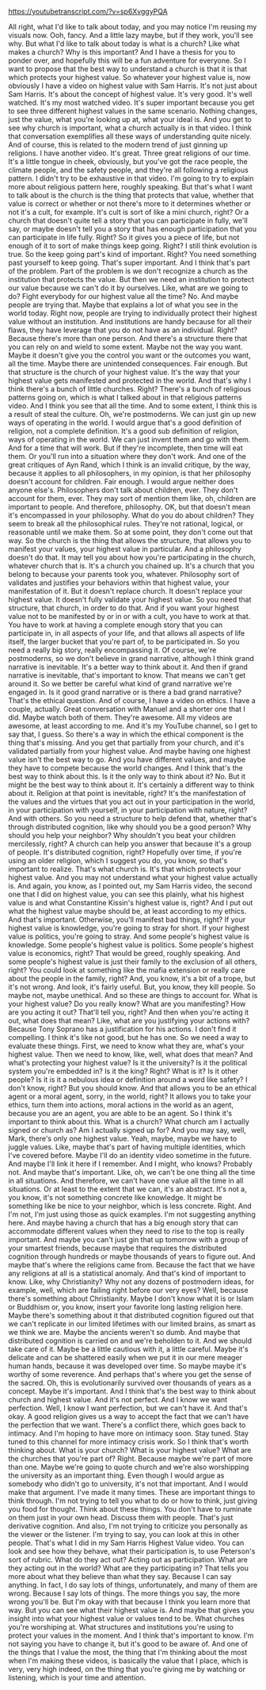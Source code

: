 https://youtubetranscript.com/?v=sp6XvggyPQA

 All right, what I'd like to talk about today, and you may notice I'm reusing my visuals now. Ooh, fancy. And a little lazy maybe, but if they work, you'll see why. But what I'd like to talk about today is what is a church? Like what makes a church? Why is this important? And I have a thesis for you to ponder over, and hopefully this will be a fun adventure for everyone. So I want to propose that the best way to understand a church is that it is that which protects your highest value. So whatever your highest value is, now obviously I have a video on highest value with Sam Harris. It's not just about Sam Harris. It's about the concept of highest value. It's very good. It's well watched. It's my most watched video. It's super important because you get to see three different highest values in the same scenario. Nothing changes, just the value, what you're looking up at, what your ideal is. And you get to see why church is important, what a church actually is in that video. I think that conversation exemplifies all these ways of understanding quite nicely. And of course, this is related to the modern trend of just ginning up religions. I have another video. It's great. Three great religions of our time. It's a little tongue in cheek, obviously, but you've got the race people, the climate people, and the safety people, and they're all following a religious pattern. I didn't try to be exhaustive in that video. I'm going to try to explain more about religious pattern here, roughly speaking. But that's what I want to talk about is the church is the thing that protects that value, whether that value is correct or whether or not there's more to it determines whether or not it's a cult, for example. It's cult is sort of like a mini church, right? Or a church that doesn't quite tell a story that you can participate in fully, we'll say, or maybe doesn't tell you a story that has enough participation that you can participate in life fully. Right? So it gives you a piece of life, but not enough of it to sort of make things keep going. Right? I still think evolution is true. So the keep going part's kind of important. Right? You need something past yourself to keep going. That's super important. And I think that's part of the problem. Part of the problem is we don't recognize a church as the institution that protects the value. But then we need an institution to protect our value because we can't do it by ourselves. Like, what are we going to do? Fight everybody for our highest value all the time? No. And maybe people are trying that. Maybe that explains a lot of what you see in the world today. Right now, people are trying to individually protect their highest value without an institution. And institutions are handy because for all their flaws, they have leverage that you do not have as an individual. Right? Because there's more than one person. And there's a structure there that you can rely on and wield to some extent. Maybe not the way you want. Maybe it doesn't give you the control you want or the outcomes you want, all the time. Maybe there are unintended consequences. Fair enough. But that structure is the church of your highest value. It's the way that your highest value gets manifested and protected in the world. And that's why I think there's a bunch of little churches. Right? There's a bunch of religious patterns going on, which is what I talked about in that religious patterns video. And I think you see that all the time. And to some extent, I think this is a result of steal the culture. Oh, we're postmoderns. We can just gin up new ways of operating in the world. I would argue that's a good definition of religion, not a complete definition. It's a good sub definition of religion, ways of operating in the world. We can just invent them and go with them. And for a time that will work. But if they're incomplete, then time will eat them. Or you'll run into a situation where they don't work. And one of the great critiques of Ayn Rand, which I think is an invalid critique, by the way, because it applies to all philosophers, in my opinion, is that her philosophy doesn't account for children. Fair enough. I would argue neither does anyone else's. Philosophers don't talk about children, ever. They don't account for them, ever. They may sort of mention them like, oh, children are important to people. And therefore, philosophy. OK, but that doesn't mean it's encompassed in your philosophy. What do you do about children? They seem to break all the philosophical rules. They're not rational, logical, or reasonable until we make them. So at some point, they don't come out that way. So the church is the thing that allows the structure, that allows you to manifest your values, your highest value in particular. And a philosophy doesn't do that. It may tell you about how you're participating in the church, whatever church that is. It's a church you chained up. It's a church that you belong to because your parents took you, whatever. Philosophy sort of validates and justifies your behaviors within that highest value, your manifestation of it. But it doesn't replace church. It doesn't replace your highest value. It doesn't fully validate your highest value. So you need that structure, that church, in order to do that. And if you want your highest value not to be manifested by or in or with a cult, you have to work at that. You have to work at having a complete enough story that you can participate in, in all aspects of your life, and that allows all aspects of life itself, the larger bucket that you're part of, to be participated in. So you need a really big story, really encompassing it. Of course, we're postmoderns, so we don't believe in grand narrative, although I think grand narrative is inevitable. It's a better way to think about it. And then if grand narrative is inevitable, that's important to know. That means we can't get around it. So we better be careful what kind of grand narrative we're engaged in. Is it good grand narrative or is there a bad grand narrative? That's the ethical question. And of course, I have a video on ethics. I have a couple, actually. Great conversation with Manuel and a shorter one that I did. Maybe watch both of them. They're awesome. All my videos are awesome, at least according to me. And it's my YouTube channel, so I get to say that, I guess. So there's a way in which the ethical component is the thing that's missing. And you get that partially from your church, and it's validated partially from your highest value. And maybe having one highest value isn't the best way to go. And you have different values, and maybe they have to compete because the world changes. And I think that's the best way to think about this. Is it the only way to think about it? No. But it might be the best way to think about it. It's certainly a different way to think about it. Religion at that point is inevitable, right? It's the manifestation of the values and the virtues that you act out in your participation in the world, in your participation with yourself, in your participation with nature, right? And with others. So you need a structure to help defend that, whether that's through distributed cognition, like why should you be a good person? Why should you help your neighbor? Why shouldn't you beat your children mercilessly, right? A church can help you answer that because it's a group of people. It's distributed cognition, right? Hopefully over time, if you're using an older religion, which I suggest you do, you know, so that's important to realize. That's what church is. It's that which protects your highest value. And you may not understand what your highest value actually is. And again, you know, as I pointed out, my Sam Harris video, the second one that I did on highest value, you can see this plainly, what his highest value is and what Constantine Kissin's highest value is, right? And I put out what the highest value maybe should be, at least according to my ethics. And that's important. Otherwise, you'll manifest bad things, right? If your highest value is knowledge, you're going to stray for short. If your highest value is politics, you're going to stray. And some people's highest value is knowledge. Some people's highest value is politics. Some people's highest value is economics, right? That would be greed, roughly speaking. And some people's highest value is just their family to the exclusion of all others, right? You could look at something like the mafia extension or really care about the people in the family, right? And, you know, it's a bit of a trope, but it's not wrong. And look, it's fairly useful. But, you know, they kill people. So maybe not, maybe unethical. And so these are things to account for. What is your highest value? Do you really know? What are you manifesting? How are you acting it out? That'll tell you, right? And then when you're acting it out, what does that mean? Like, what are you justifying your actions with? Because Tony Soprano has a justification for his actions. I don't find it compelling. I think it's like not good, but he has one. So we need a way to evaluate these things. First, we need to know what they are, what's your highest value. Then we need to know, like, well, what does that mean? And what's protecting your highest value? Is it the university? Is it the political system you're embedded in? Is it the king? Right? What is it? Is it other people? Is it is it a nebulous idea or definition around a word like safety? I don't know, right? But you should know. And that allows you to be an ethical agent or a moral agent, sorry, in the world, right? It allows you to take your ethics, turn them into actions, moral actions in the world as an agent, because you are an agent, you are able to be an agent. So I think it's important to think about this. What is a church? What church am I actually signed or church as? Am I actually signed up for? And you may say, well, Mark, there's only one highest value. Yeah, maybe, maybe we have to juggle values. Like, maybe that's part of having multiple identities, which I've covered before. Maybe I'll do an identity video sometime in the future. And maybe I'll link it here if I remember. And I might, who knows? Probably not. And maybe that's important. Like, oh, we can't be one thing all the time in all situations. And therefore, we can't have one value all the time in all situations. Or at least to the extent that we can, it's an abstract. It's not a, you know, it's not something concrete like knowledge. It might be something like be nice to your neighbor, which is less concrete. Right. And I'm not, I'm just using those as quick examples. I'm not suggesting anything here. And maybe having a church that has a big enough story that can accommodate different values when they need to rise to the top is really important. And maybe you can't just gin that up tomorrow with a group of your smartest friends, because maybe that requires the distributed cognition through hundreds or maybe thousands of years to figure out. And maybe that's where the religions came from. Because the fact that we have any religions at all is a statistical anomaly. And that's kind of important to know. Like, why Christianity? Why not any dozens of postmodern ideas, for example, well, which are failing right before our very eyes? Well, because there's something about Christianity. Maybe I don't know what it is or Islam or Buddhism or, you know, insert your favorite long lasting religion here. Maybe there's something about it that distributed cognition figured out that we can't replicate in our limited lifetimes with our limited brains, as smart as we think we are. Maybe the ancients weren't so dumb. And maybe that distributed cognition is carried on and we're beholden to it. And we should take care of it. Maybe be a little cautious with it, a little careful. Maybe it's delicate and can be shattered easily when we put it in our mere meager human hands, because it was developed over time. So maybe maybe it's worthy of some reverence. And perhaps that's where you get the sense of the sacred. Oh, this is evolutionarily survived over thousands of years as a concept. Maybe it's important. And I think that's the best way to think about church and highest value. And it's not perfect. And I know we want perfection. Well, I know I want perfection, but we can't have it. And that's okay. A good religion gives us a way to accept the fact that we can't have the perfection that we want. There's a conflict there, which goes back to intimacy. And I'm hoping to have more on intimacy soon. Stay tuned. Stay tuned to this channel for more intimacy crisis work. So I think that's worth thinking about. What is your church? What is your highest value? What are the churches that you're part of? Right. Because maybe we're part of more than one. Maybe we're going to quote church and we're also worshipping the university as an important thing. Even though I would argue as somebody who didn't go to university, it's not that important. And I would make that argument. I've made it many times. These are important things to think through. I'm not trying to tell you what to do or how to think, just giving you food for thought. Think about these things. You don't have to ruminate on them just in your own head. Discuss them with people. That's just derivative cognition. And also, I'm not trying to criticize you personally as the viewer or the listener. I'm trying to say, you can look at this in other people. That's what I did in my Sam Harris Highest Value video. You can look and see how they behave, what their participation is, to use Peterson's sort of rubric. What do they act out? Acting out as participation. What are they acting out in the world? What are they participating in? That tells you more about what they believe than what they say. Because I can say anything. In fact, I do say lots of things, unfortunately, and many of them are wrong. Because I say lots of things. The more things you say, the more wrong you'll be. But I'm okay with that because I think you learn more that way. But you can see what their highest value is. And maybe that gives you insight into what your highest value or values tend to be. What churches you're worshiping at. What structures and institutions you're using to protect your values in the moment. And I think that's important to know. I'm not saying you have to change it, but it's good to be aware of. And one of the things that I value the most, the thing that I'm thinking about the most when I'm making these videos, is basically the value that I place, which is very, very high indeed, on the thing that you're giving me by watching or listening, which is your time and attention.